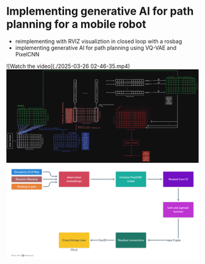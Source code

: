 # Implementing generative AI for path planning for a mobile robot

- reimplementing with RVIZ visualiztion in closed loop with a rosbag
- implementing generative AI for path planning using VQ-VAE and PixelCNN

![Watch the video](./2025-03-26 02-46-35.mp4)
![teaser](./sampling_from_vqvae.png)
![teaser](./PixelCNN.png)
